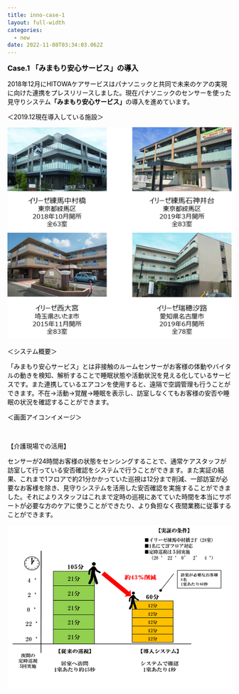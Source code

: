 ```yaml
---
title: inno-case-1
layout: full-width
categories:
  - new
date: 2022-11-08T03:34:03.062Z
---
```

<div class="cc-m-text-inline-rte mce-content-body" data-name="text" id="cc-m-text-12069874860" contenteditable="true" style="position: relative;"><p style="text-align: left;" data-mce-style="text-align: left;"><strong><span style="color: #000000; font-size: 16px;" data-mce-style="color: #000000; font-size: 16px;">Case.1 「みまもり安心サービス」の導入</span></strong></p></div>

<div class="cc-m-all-content j-module j-text" id="cc-m-all-content-12069875260" data-action="content" ng-non-bindable="">
                <div class="cc-m-text-inline-rte mce-content-body" data-name="text" id="cc-m-text-12069875260" contenteditable="true" style="position: relative;"><p style="text-align: left;" data-mce-style="text-align: left;"><span style="color: #000000; font-size: 14px;" data-mce-style="color: #000000; font-size: 14px;">2018年12月にHITOWAケアサービスはパナソニックと共同で未来のケアの実現に向けた連携をプレスリリースしました。現在パナソニックのセンサーを使った見守りシステム<strong>「みまもり安心サービス」</strong>の導入を進めています。</span></p></div>            </div>

<span style="color: #000000; font-size: 14px;" data-mce-style="color: #000000; font-size: 14px;">＜2019.12現在導入している施設＞</span>

![](/images/1574314080.png)



<div class="cc-m-all-content j-module j-text" id="cc-m-all-content-12069876660" data-action="content" ng-non-bindable="">
                <div class="cc-m-text-inline-rte mce-content-body" data-name="text" id="cc-m-text-12069876660" contenteditable="true" style="position: relative;"><p style="text-align: left;" data-mce-style="text-align: left;"><span style="color: #000000; font-size: 14px;" data-mce-style="color: #000000; font-size: 14px;">＜システム概要＞</span></p></div>            </div>

<div class="cc-m-all-content j-module j-text" id="cc-m-all-content-12069876760" data-action="content" ng-non-bindable="">
                <div class="cc-m-text-inline-rte mce-content-body" data-name="text" id="cc-m-text-12069876760" contenteditable="true" style="position: relative;"><p style="text-align: left;" data-mce-style="text-align: left;"><span style="color: #000000; font-size: 14px;" data-mce-style="color: #000000; font-size: 14px;">「みまもり安心サービス」とは非接触のルームセンサーがお客様の体動やバイタルの動きを検知、解析することで睡眠状態や活動状況を見える化しているサービスです。また連携しているエアコンを使用すると、遠隔で空調管理も行うことができます。不在→活動→覚醒→睡眠を表示し、訪室しなくてもお客様の安否や睡眠の状況を確認することができます。</span></p></div>            </div>

<div class="cc-m-all-content j-module j-text" id="cc-m-all-content-12069876860" data-action="content" ng-non-bindable="">
                <div class="cc-m-text-inline-rte mce-content-body" data-name="text" id="cc-m-text-12069876860" contenteditable="true" style="position: relative;"><p style="text-align: left;" data-mce-style="text-align: left;"><span style="color: #000000; font-size: 14px;" data-mce-style="color: #000000; font-size: 14px;">＜画面アイコンイメージ＞</span></p></div>            </div>







<img src="https://image.jimcdn.com/app/cms/image/transf/none/path/s96da70f606bae585/image/i201bfd0d1ae0d747/version/1573109183/image.png" data-orig-width="508" data-orig-height="386" alt="" style="height: 528.943px;">

<div class="cc-m-all-content j-module j-text" id="cc-m-all-content-12069877260" data-action="content" ng-non-bindable="">

<div class="cc-m-all-content j-module j-text" id="cc-m-all-content-12069877160" data-action="content" ng-non-bindable="">
                <div class="cc-m-text-inline-rte mce-content-body" data-name="text" id="cc-m-text-12069877160" contenteditable="true" style="position: relative;"><p style="text-align: left;" data-mce-style="text-align: left;"><span style="color: #000000; font-size: 14px;" data-mce-style="color: #000000; font-size: 14px;">【介護現場での活用】</span></p></div>            </div>
                <div class="cc-m-text-inline-rte mce-content-body" data-name="text" id="cc-m-text-12069877260" contenteditable="true" style="position: relative;"><p style="text-align: left;" data-mce-style="text-align: left;"><span style="color: #000000; font-size: 14px;" data-mce-style="color: #000000; font-size: 14px;">センサーが24時間お客様の状態をセンシングすることで、通常ケアスタッフが訪室して行っている安否確認をシステムで行うことができます。また実証の結果、これまで1フロアで約21分かかっていた巡視は12分まで削減、一部訪室が必要なお客様を除き、見守りシステムを活用した安否確認を実施することができました。それによりスタッフはこれまで定時の巡視にあてていた時間を本当にサポートが必要な方のケアに使うことができたり、より負担なく夜間業務に従事することができます。</span></p></div>            </div>

![](/images/image-3-.png)